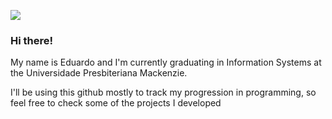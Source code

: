 ![](https://media.tenor.com/BScnnlUpwmwAAAAC/hi-hello.gif)

### Hi there! 
My name is Eduardo and I'm currently graduating in Information Systems at the Universidade Presbiteriana Mackenzie.

I'll be using this github mostly to track my progression in programming, so feel free to check some of the projects I developed
